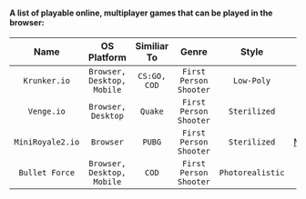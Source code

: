 #### A list of playable online, multiplayer games that can be played in the browser:

| Name | OS Platform | Similiar To | Genre | Style | Browser Link | Company | Engine |
| :-: | :-: | :-: | :-: | :-: | :-: | :-: | :-: |
| `Krunker.io` | `Browser, Desktop, Mobile` | `CS:GO, COD` | `First Person Shooter` | `Low-Poly` | [Krunker.io](https://krunker.io/) | `Yendis Entertainment` | `Unity` |
| `Venge.io` | `Browser, Desktop` | `Quake` | `First Person Shooter` | `Sterilized` | [Venge.io](https://venge.io/) | `Indie` | `PlayCanvas` |
| `MiniRoyale2.io` | `Browser` | `PUBG` | `First Person Shooter` | `Sterilized` | [MiniRoyale2.io](https://miniroyale2.io/) | `Indie` | `PlayCanvas` |
| `Bullet Force` | `Browser, Desktop, Mobile` | `COD` | `First Person Shooter` | `Photorealistic` | [Bullet Force](https://www.crazygames.com/game/bullet-force-multiplayer) | BlayzeGames | Unity |
